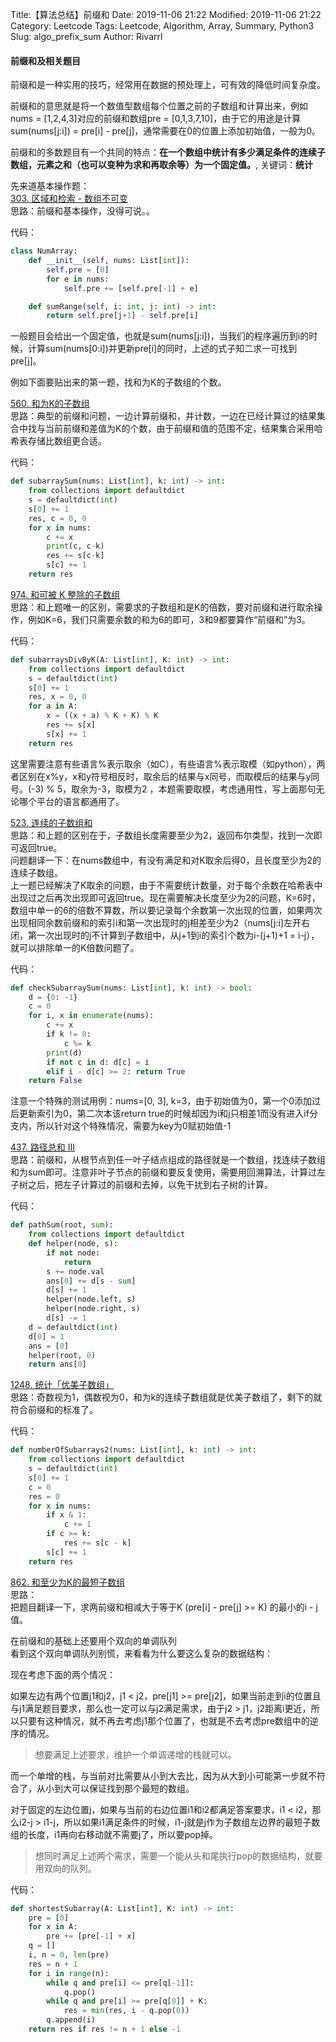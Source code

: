Title:【算法总结】前缀和
Date: 2019-11-06 21:22
Modified: 2019-11-06 21:22
Category: Leetcode
Tags: Leetcode, Algorithm, Array, Summary, Python3
Slug: algo_prefix_sum
Author: Rivarrl

#### 前缀和及相关题目

前缀和是一种实用的技巧，经常用在数据的预处理上，可有效的降低时间复杂度。  

前缀和的意思就是将一个数值型数组每个位置之前的子数组和计算出来，例如nums = [1,2,4,3]对应的前缀和数组pre = [0,1,3,7,10]，由于它的用途是计算sum(nums[j:i]) = pre[i] - pre[j]，通常需要在0的位置上添加初始值，一般为0。  

前缀和的多数题目有一个共同的特点：**在一个数组中统计有多少满足条件的连续子数组，元素之和（也可以变种为求和再取余等）为一个固定值。**, 关键词：**统计**  

先来道基本操作题：  
[303. 区域和检索 - 数组不可变](https://leetcode-cn.com/problems/range-sum-query-immutable/)  
思路：前缀和基本操作，没得可说。。  

代码：
```python
class NumArray:
    def __init__(self, nums: List[int]):
        self.pre = [0]
        for e in nums:
            self.pre += [self.pre[-1] + e]

    def sumRange(self, i: int, j: int) -> int:
        return self.pre[j+1] - self.pre[i]
```


一般题目会给出一个固定值，也就是sum(nums[j:i])，当我们的程序遍历到i的时候，计算sum(nums[0:i])并更新pre[i]的同时，上述的式子知二求一可找到pre[j]。

例如下面要贴出来的第一题，找和为K的子数组的个数。  


[560. 和为K的子数组](https://leetcode-cn.com/problems/subarray-sum-equals-k/)  
思路：典型的前缀和问题，一边计算前缀和，并计数，一边在已经计算过的结果集合中找与当前前缀和差值为K的个数，由于前缀和值的范围不定，结果集合采用哈希表存储比数组更合适。  

代码：  
```python
def subarraySum(nums: List[int], k: int) -> int:
    from collections import defaultdict
    s = defaultdict(int)
    s[0] += 1
    res, c = 0, 0
    for x in nums:
        c += x
        print(c, c-k)
        res += s[c-k]
        s[c] += 1
    return res
```

[974. 和可被 K 整除的子数组](https://leetcode-cn.com/problems/subarray-sums-divisible-by-k/)  
思路：和上题唯一的区别，需要求的子数组和是K的倍数，要对前缀和进行取余操作，例如K=6，我们只需要余数的和为6的即可，3和9都要算作“前缀和”为3。  

代码：
```python
def subarraysDivByK(A: List[int], K: int) -> int:
    from collections import defaultdict
    s = defaultdict(int)
    s[0] += 1
    res, x = 0, 0
    for a in A:
        x = ((x + a) % K + K) % K
        res += s[x]
        s[x] += 1
    return res
```
这里需要注意有些语言%表示取余（如C），有些语言%表示取模（如python），两者区别在x%y，x和y符号相反时，取余后的结果与x同号，而取模后的结果与y同号。(-3) % 5，取余为-3，取模为2
，本题需要取模，考虑通用性，写上面那句无论哪个平台的语言都通用了。

[523. 连续的子数组和](https://leetcode-cn.com/problems/continuous-subarray-sum/)  
思路：和上题的区别在于，子数组长度需要至少为2，返回布尔类型，找到一次即可返回true。  
问题翻译一下：在nums数组中，有没有满足和对K取余后得0，且长度至少为2的连续子数组。  
上一题已经解决了K取余的问题，由于不需要统计数量，对于每个余数在哈希表中出现过之后再次出现即可返回true。现在需要解决长度至少为2的问题，K=6时，数组中单一的6的倍数不算数，所以要记录每个余数第一次出现的位置，如果两次出现相同余数前缀和的索引i和第一次出现时的j相差至少为2（nums[j:i]左开右闭，第一次出现时的j不计算到子数组中，从j+1到i的索引个数为i-(j+1)+1 = i-j），就可以排除单一的K倍数问题了。  

代码：
```python
def checkSubarraySum(nums: List[int], k: int) -> bool:
    d = {0: -1}
    c = 0
    for i, x in enumerate(nums):
        c += x
        if k != 0:
            c %= k
        print(d)
        if not c in d: d[c] = i
        elif i - d[c] >= 2: return True
    return False
```
注意一个特殊的测试用例：nums=[0, 3], k=3，由于初始值为0，第一个0添加过后更新索引为0，第二次本该return true的时候却因为i和j只相差1而没有进入if分支内，所以针对这个特殊情况，需要为key为0赋初始值-1


[437. 路径总和 III](https://leetcode-cn.com/problems/path-sum-iii/)  
思路：前缀和，从根节点到任一叶子结点组成的路径就是一个数组，找连续子数组和为sum即可。注意非叶子节点的前缀和要反复使用，需要用回溯算法，计算过左子树之后，把左子计算过的前缀和去掉，以免干扰到右子树的计算。  

代码：
```python
def pathSum(root, sum):
    from collections import defaultdict
    def helper(node, s):
        if not node:
            return
        s += node.val
        ans[0] += d[s - sum]
        d[s] += 1
        helper(node.left, s)
        helper(node.right, s)
        d[s] -= 1
    d = defaultdict(int)
    d[0] = 1
    ans = [0]
    helper(root, 0)
    return ans[0]
```

[1248. 统计「优美子数组」](https://leetcode-cn.com/problems/count-number-of-nice-subarrays/)  
思路：奇数视为1，偶数视为0，和为k的连续子数组就是优美子数组了，剩下的就符合前缀和的标准了。  

代码：
```python
def numberOfSubarrays2(nums: List[int], k: int) -> int:
    from collections import defaultdict
    s = defaultdict(int)
    s[0] += 1
    c = 0
    res = 0
    for x in nums:
        if x & 1:
            c += 1
        if c >= k:
            res += s[c - k]
        s[c] += 1
    return res
```

[862. 和至少为K的最短子数组](https://leetcode-cn.com/problems/shortest-subarray-with-sum-at-least-k)  
思路：  
把题目翻译一下，求两前缀和相减大于等于K (pre[i] - pre[j] >= K) 的最小的i - j值。  

在前缀和的基础上还要用个双向的单调队列  
看到这个双向单调队列别慌，来看看为什么要这么复杂的数据结构：

现在考虑下面的两个情况：  

如果左边有两个位置j1和j2，j1 < j2，pre[j1] >= pre[j2]，如果当前走到i的位置且与j1满足题目要求，那么也一定可以与j2满足需求，由于j2 > j1，j2距离i更近，所以只要有这种情况，就不再去考虑j1那个位置了，也就是不去考虑pre数组中的逆序的情况。  
> 想要满足上述要求，维护一个单调递增的栈就可以。  

而一个单增的栈，与当前对比需要从小到大去比，因为从大到小可能第一步就不符合了，从小到大可以保证找到那个最短的数组。

对于固定的左边位置j，如果与当前的右边位置i1和i2都满足答案要求，i1 < i2，那么i2-j > i1-j，所以如果i1满足条件的时候，i1-j就是j作为子数组左边界的最短子数组的长度，i1再向右移动就不需要j了，所以要pop掉。  

> 想同时满足上述两个需求，需要一个能从头和尾执行pop的数据结构，就要用双向的队列。

代码：
```python
def shortestSubarray(A: List[int], K: int) -> int:
    pre = [0]
    for x in A:
        pre += [pre[-1] + x]
    q = []
    i, n = 0, len(pre)
    res = n + 1
    for i in range(n):
        while q and pre[i] <= pre[q[-1]]:
            q.pop()
        while q and pre[i] >= pre[q[0]] + K:
            res = min(res, i - q.pop(0))
        q.append(i)
    return res if res != n + 1 else -1
```

